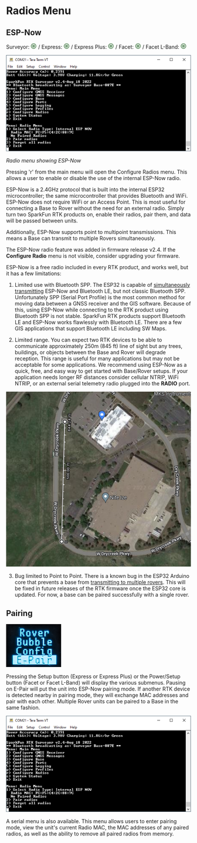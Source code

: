 # Radios Menu

## ESP-Now

Surveyor: ![Feature Supported](img/GreenDot.png) / Express: ![Feature Supported](img/GreenDot.png) / Express Plus: ![Feature Supported](img/GreenDot.png) / Facet: ![Feature Supported](img/GreenDot.png) / Facet L-Band: ![Feature Supported](img/GreenDot.png)

![Radio menu showing ESP-Now](img/SparkFun%20RTK%20Radio%20Menu.png)

*Radio menu showing ESP-Now*

Pressing 'r' from the main menu will open the Configure Radios menu. This allows a user to enable or disable the use of the internal ESP-Now radio.

ESP-Now is a 2.4GHz protocol that is built into the internal ESP32 microcontroller; the same microcontroller that provides Bluetooth and WiFi. ESP-Now does not require WiFi or an Access Point. This is most useful for connecting a Base to Rover without the need for an external radio. Simply turn two SparkFun RTK products on, enable their radios, pair them, and data will be passed between units.

Additionally, ESP-Now supports point to multipoint transmissions. This means a Base can transmit to multiple Rovers simultaneously.

The ESP-Now radio feature was added in firmware release v2.4. If the **Configure Radio** menu is not visible, consider upgrading your firmware.

ESP-Now is a free radio included in every RTK product, and works well, but it has a few limitations: 

1) Limited use with Bluetooth SPP. The ESP32 is capable of [simultaneously transmitting](https://docs.espressif.com/projects/esp-idf/en/latest/esp32/api-guides/coexist.html) ESP-Now and Bluetooth LE, but not classic Bluetooth SPP. Unfortunately SPP (Serial Port Profile) is the most common method for moving data between a GNSS receiver and the GIS software. Because of this, using ESP-Now while connecting to the RTK product using Bluetooth SPP is not stable. SparkFun RTK products support Bluetooth LE and ESP-Now works flawlessly with Bluetooth LE. There are a few GIS applications that support Bluetooth LE including SW Maps.

2) Limited range. You can expect two RTK devices to be able to communicate approximately 250m (845 ft) line of sight but any trees, buildings, or objects between the Base and Rover will degrade reception. This range is useful for many applications but may not be acceptable for some applications. We recommend using ESP-Now as a quick, free, and easy way to get started with Base/Rover setups. If your application needs longer RF distances consider cellular NTRIP, WiFi NTRIP, or an external serial telemetry radio plugged into the **RADIO** port.

![Max transmission range of about 250m](img/Radios/SparkFun%20RTK%20ESP-Now%20Distance%20Testing.png)

3) Bug limited to Point to Point. There is a known bug in the ESP32 Arduino core that prevents a base from [transmitting to multiple rovers](https://github.com/espressif/esp-idf/issues/8992). This will be fixed in future releases of the RTK firmware once the ESP32 core is updated. For now, a base can be paired successfully with a single rover.

## Pairing

![Pairing Menu](img/Radios/SparkFun%20RTK%20Radio%20E-Pair.png)

Pressing the Setup button (Express or Express Plus) or the Power/Setup button (Facet or Facet L-Band) will display the various submenus. Pausing on E-Pair will put the unit into ESP-Now pairing mode. If another RTK device is detected nearby in pairing mode, they will exchange MAC addresses and pair with each other. Multiple Rover units can be paired to a Base in the same fashion.

![Serial Radio menu](img/SparkFun%20RTK%20Radio%20Menu.png)

A serial menu is also available. This menu allows users to enter pairing mode, view the unit's current Radio MAC, the MAC addresses of any paired radios, as well as the ability to remove all paired radios from memory.